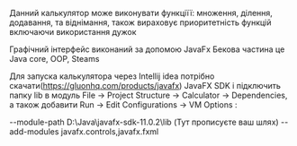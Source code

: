 Данний калькулятор може виконувати функціїї: множення, ділення, додавання, та віднімання, 
також вираховує приоритетність функцій включаючи використання дужок

Графічний інтерфейс виконаний за допомою JavaFx
Бекова частина це Java core, OOP, Steams

Для запуска калькулятора через Intellij idea потрібно скачати(https://gluonhq.com/products/javafx) JavaFX SDK і 
підключить папку lib в модуль File -> Project Structure -> Calculator -> Dependencies,
а також добавити Run -> Edit Configurations -> VM Options :

--module-path
D:\Java\javafx-sdk-11.0.2\lib (Тут прописуєте ваш шлях)
--add-modules
javafx.controls,javafx.fxml
